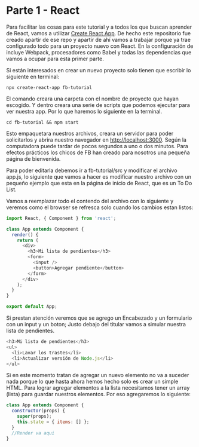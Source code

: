 # Parte 1 - React

Para facilitar las cosas para este tutorial y a todos los que buscan aprender de React, vamos a utilizar [Create React App](https://github.com/facebookincubator/create-react-app).
De hecho este repositorio fue creado apartir de ese repo y apartir de ahí vamos a trabajar porque ya trae configurado todo para un proyecto nuevo con React.
En la configuración de incluye Webpack, procesadores como Babel y todas las dependencias que vamos a ocupar para esta primer parte.

Si están interesados en crear un nuevo proyecto solo tienen que escribir lo siguiente en terminal: 

`npx create-react-app fb-tutorial`

El comando creara una carpeta con el nombre de proyecto que hayan escogido. Y dentro creara una serie de scripts que podemos ejecutar para ver nuestra app. Por lo que haremos lo siguiente en la terminal.

`cd fb-tutorial && npm start`

Esto empaquetara nuestros archivos, creara un servidor para poder solicitarlos y abrira nuestro navegador en [http://localhost:3000](http://localhost:3000). Según la computadora puede tardar de pocos segundos a uno o dos minutos.
Para efectos prácticos los chicos de FB han creado para nosotros una pequeña página de bienvenida.

Para poder editarla debemos ir a fb-tutorial/src y modificar el archivo app.js, lo siguiente que vamos a hacer es modificar nuestro archivo con un pequeño ejemplo que esta en la página de inicio de React, que es un To Do List.

Vamos a reemplazar todo el contendo del archivo con lo siguiente y veremos como el browser se refresca solo cuando los cambios estan listos:

```javascript
import React, { Component } from 'react';

class App extends Component {
  render() {
    return (
      <div>
        <h3>Mi lista de pendientes</h3>
        <form>
          <input />
          <button>Agregar pendiente</button>
        </form>
      </div>
    );
  }
}

export default App;
```

Si prestan atención veremos que se agrego un Encabezado y un formulario con un input y un boton; Justo debajo del titular vamos a simular nuestra lista de pendientes.

```javascript
<h3>Mi lista de pendientes</h3>
<ul>
  <li>Lavar los trastes</li>
  <li>Actualizar versión de Node.js</li>
</ul>
```

Si en este momento tratan de agregar un nuevo elemento no va a suceder nada porque lo que hasta ahora hemos hecho solo es crear un simple HTML. Para lograr agregar elementos a la lista necesitamos tener un array (lista) para guardar nuestros elementos. Por eso agregaremos lo siguiente:

```javascript
class App extends Component {
  constructor(props) {
    super(props);
    this.state = { items: [] };
  }
  //Render va aqui
}
```


